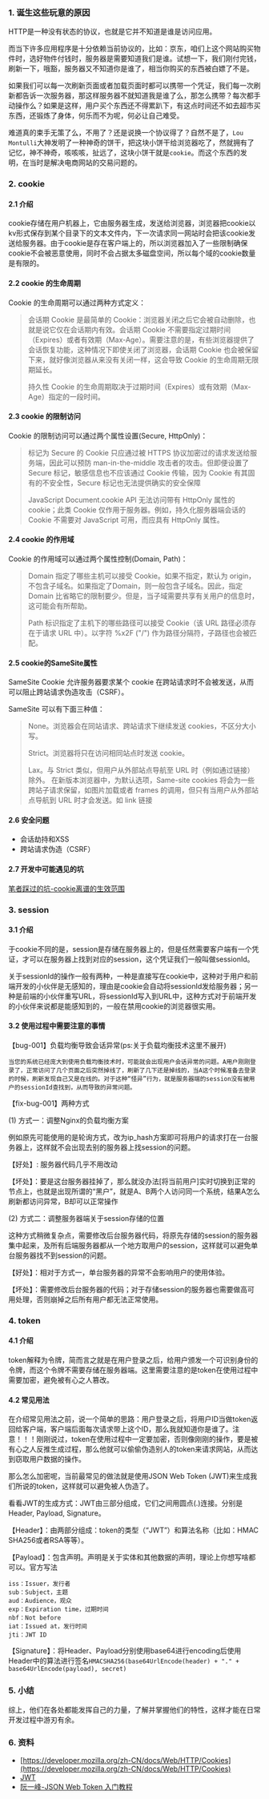 ### 1. 诞生这些玩意的原因

HTTP是一种没有状态的协议，也就是它并不知道是谁是访问应用。

而当下许多应用程序是十分依赖当前协议的，比如：京东，咱们上这个网站购买物件时，选好物件付钱时，服务器是需要知道我们是谁。试想一下，我们刚付完钱，刷新一下，哦豁，服务器又不知道你是谁了，相当你购买的东西被白嫖了不是。

如果我们可以每一次刷新页面或者加载页面时都可以携带一个凭证，我们每一次刷新都告诉一次服务器，那这样服务器不就知道我是谁了么，那怎么携带？每次都手动操作么？如果是这样，用户买个东西还不得累趴下，有这点时间还不如去超市买东西，还锻炼了身体，何乐而不为呢，何必让自己难受。

难道真的束手无策了么，不用了？还是说换一个协议得了？自然不是了，`Lou Montulli`大神发明了一种神奇的饼干，把这块小饼干给浏览器吃了，然就拥有了记忆，神不神奇，咳咳咳，扯远了，这块小饼干就是`cookie`。而这个东西的发明，在当时是解决电商网站的交易问题的。

### 2. cookie

#### 2.1 介绍

cookie存储在用户机器上，它由服务器生成，发送给浏览器，浏览器把cookie以kv形式保存到某个目录下的文本文件内，下一次请求同一网站时会把该cookie发送给服务器。由于cookie是存在客户端上的，所以浏览器加入了一些限制确保cookie不会被恶意使用，同时不会占据太多磁盘空间，所以每个域的cookie数量是有限的。

#### 2.2 cookie 的生命周期

Cookie 的生命周期可以通过两种方式定义：

> 会话期 Cookie 是最简单的 Cookie：浏览器关闭之后它会被自动删除，也就是说它仅在会话期内有效。会话期 Cookie 不需要指定过期时间（Expires）或者有效期（Max-Age）。需要注意的是，有些浏览器提供了会话恢复功能，这种情况下即使关闭了浏览器，会话期 Cookie 也会被保留下来，就好像浏览器从来没有关闭一样，这会导致 Cookie 的生命周期无限期延长。
> 
> 持久性 Cookie 的生命周期取决于过期时间（Expires）或有效期（Max-Age）指定的一段时间。

#### 2.3 cookie 的限制访问

Cookie 的限制访问可以通过两个属性设置(Secure, HttpOnly)：

> 标记为 Secure 的 Cookie 只应通过被 HTTPS 协议加密过的请求发送给服务端，因此可以预防 man-in-the-middle 攻击者的攻击。但即便设置了 Secure 标记，敏感信息也不应该通过 Cookie 传输，因为 Cookie 有其固有的不安全性，Secure 标记也无法提供确实的安全保障
>
> JavaScript Document.cookie API 无法访问带有 HttpOnly 属性的 cookie；此类 Cookie 仅作用于服务器。例如，持久化服务器端会话的 Cookie 不需要对 JavaScript 可用，而应具有 HttpOnly 属性。

#### 2.4 cookie 的作用域

Cookie 的作用域可以通过两个属性控制(Domain, Path)：

> Domain 指定了哪些主机可以接受 Cookie。如果不指定，默认为 origin，不包含子域名。如果指定了Domain，则一般包含子域名。因此，指定 Domain 比省略它的限制要少。但是，当子域需要共享有关用户的信息时，这可能会有所帮助。
>
> Path 标识指定了主机下的哪些路径可以接受 Cookie（该 URL 路径必须存在于请求 URL 中）。以字符 %x2F ("/") 作为路径分隔符，子路径也会被匹配。

#### 2.5 cookie的SameSite属性

SameSite Cookie 允许服务器要求某个 cookie 在跨站请求时不会被发送，从而可以阻止跨站请求伪造攻击（CSRF）。

SameSite 可以有下面三种值：

> None。浏览器会在同站请求、跨站请求下继续发送 cookies，不区分大小写。
>
> Strict。浏览器将只在访问相同站点时发送 cookie。
>
> Lax。与 Strict 类似，但用户从外部站点导航至 URL 时（例如通过链接）除外。 在新版本浏览器中，为默认选项，Same-site cookies 将会为一些跨站子请求保留，如图片加载或者 frames 的调用，但只有当用户从外部站点导航到 URL 时才会发送。如 link 链接

#### 2.6 安全问题

- 会话劫持和XSS
- 跨站请求伪造（CSRF）

#### 2.7 开发中可能遇见的坑

[笔者踩过的坑-cookie离谱的生效范围](../README.md#九遇见的bug)

### 3. session

#### 3.1 介绍

于cookie不同的是，session是存储在服务器上的，但是任然需要客户端有一个凭证，才可以在服务器上找到对应的session，这个凭证我们一般叫做sessionId。

关于sessionId的操作一般有两种，一种是直接写在cookie中，这种对于用户和前端开发的小伙伴是无感知的，理由是cookie会自动将sessionId发给服务器；另一种是前端的小伙伴重写URL，将sessionId写入到URL中，这种方式对于前端开发的小伙伴来说都是能感知到的，一般在禁用cookie的浏览器很实用。

#### 3.2 使用过程中需要注意的事情

【bug-001】负载均衡导致会话异常(ps:关于负载均衡技术这里不展开)

    当您的系统已经庞大到使用负载均衡技术时，可能就会出现用户会话异常的问题。A用户刚刚登录了，正常访问了几个页面之后突然掉线了，刷新了几下还是掉线的，当A这个时候准备去登录的时候，刷新发现自己又是在线的。对于这种“怪异”行为，就是服务器端的session没有被用户的sessionId查找到，从而导致的异常问题。

【fix-bug-001】两种方式

(1) 方式一：调整Nginx的负载均衡方案
    
例如原先可能使用的是轮询方式，改为ip_hash方案即可将用户的请求打在一台服务器上，这样就不会出现去别的服务器上找session的问题。

【好处】: 服务器代码几乎不用改动

【坏处】：要是这台服务器挂掉了，那么就没办法[将当前用户]实时切换到正常的节点上，也就是出现所谓的“黑户”，就是A、B两个人访问同一个系统，结果A怎么刷新都访问异常，B却可以正常操作

(2) 方式二：调整服务器端关于session存储的位置

这种方式稍微复杂点，需要修改后台服务器代码，将原先存储的session的服务器集中起来，及所有后端服务器都从一个地方取用户的session，这样就可以避免单台服务器找不到session的问题。

【好处】：相对于方式一，单台服务器的异常不会影响用户的使用体验。

【坏处】：需要修改后台服务器的代码；对于存储session的服务器也需要做高可用处理，否则崩掉之后所有用户都无法正常使用。

### 4. token

#### 4.1 介绍

token解释为令牌，简而言之就是在用户登录之后，给用户颁发一个可识别身份的令牌，而这个令牌不需要存储在服务器端。这里需要注意的是token在使用过程中需要加密，避免被有心之人篡改。

#### 4.2 常见用法

在介绍常见用法之前，说一个简单的思路：用户登录之后，将用户ID当做token返回给客户端，客户端后面每次请求带上这个ID，那么我就知道你是谁了。注意！！！刚刚说过，token在使用过程中一定要加密，否则像刚刚的操作，要是被有心之人反推生成过程，那么他就可以偷偷伪造别人的token来请求网站，从而达到窃取用户数据的操作。

那么怎么加密呢，当前最常见的做法就是使用JSON Web Token (JWT)来生成我们所说的token，这样就可以避免被人伪造了。

看看JWT的生成方式：JWT由三部分组成，它们之间用圆点(.)连接。分别是Header, Payload, Signature。

【Header】：由两部分组成：token的类型（“JWT”）和算法名称（比如：HMAC SHA256或者RSA等等）。

【Payload】：包含声明。声明是关于实体和其他数据的声明，理论上你想写啥都可以。官方写法
```shell
iss：Issuer，发行者
sub：Subject，主题
aud：Audience，观众
exp：Expiration time，过期时间
nbf：Not before
iat：Issued at，发行时间
jti：JWT ID
```

【Signature】：将Header、Payload分别使用base64进行encoding后使用Header中的算法进行签名`HMACSHA256(base64UrlEncode(header) + "." + base64UrlEncode(payload), secret)`

### 5. 小结

综上，他们在各处都能发挥自己的力量，了解并掌握他们的特性，这样才能在日常开发过程中游刃有余。

### 6. 资料

- [https://developer.mozilla.org/zh-CN/docs/Web/HTTP/Cookies](https://developer.mozilla.org/zh-CN/docs/Web/HTTP/Cookies)
- [JWT](https://jwt.io/)
- [阮一峰-JSON Web Token 入门教程](https://ruanyifeng.com/blog/2018/07/json_web_token-tutorial.html)
